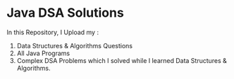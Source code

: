 # Java DSA Solutions
In this Repository, I Upload my :
1) Data Structures & Algorithms Questions
2) All Java Programs
2) Complex DSA Problems 
which I solved while I learned Data Structures & Algorithms.                   
